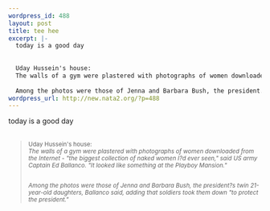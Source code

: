 ```yaml
--- 
wordpress_id: 488
layout: post
title: tee hee
excerpt: |-
  today is a good day
  
  
  Uday Hussein's house:
  The walls of a gym were plastered with photographs of women downloaded from the Internet - "the biggest collection of naked women I?d ever seen," said US army Captain Ed Ballanco. "It looked like something at the Playboy Mansion." 
  
  Among the photos were those of Jenna and Barbara Bush, the president...
wordpress_url: http://new.nata2.org/?p=488
---
```

today is a good day<br/>
<br/>
<blockquote><small>
Uday Hussein's house:<br/>
<i>The walls of a gym were plastered with photographs of women downloaded from the Internet - "the biggest collection of naked women I?d ever seen," said US army Captain Ed Ballanco. "It looked like something at the Playboy Mansion." <br/>

<br/>Among the photos were those of Jenna and Barbara Bush, the president?s twin 21-year-old daughters, Ballanco said, adding that soldiers took them down "to protect the president." </i>
</blockquote>
